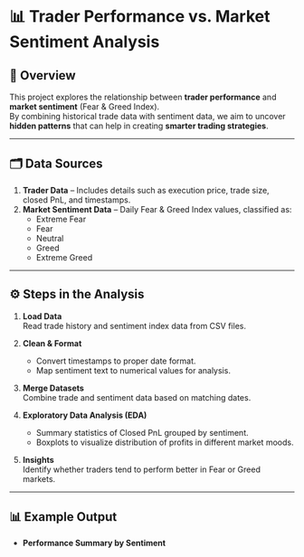 # 📊 Trader Performance vs. Market Sentiment Analysis

## 📌 Overview
This project explores the relationship between **trader performance** and **market sentiment** (Fear & Greed Index).  
By combining historical trade data with sentiment data, we aim to uncover **hidden patterns** that can help in creating **smarter trading strategies**.

---

## 🗂️ Data Sources
1. **Trader Data** – Includes details such as execution price, trade size, closed PnL, and timestamps.
2. **Market Sentiment Data** – Daily Fear & Greed Index values, classified as:
   - Extreme Fear
   - Fear
   - Neutral
   - Greed
   - Extreme Greed

---

## ⚙️ Steps in the Analysis
1. **Load Data**  
   Read trade history and sentiment index data from CSV files.
   
2. **Clean & Format**  
   - Convert timestamps to proper date format.
   - Map sentiment text to numerical values for analysis.

3. **Merge Datasets**  
   Combine trade and sentiment data based on matching dates.

4. **Exploratory Data Analysis (EDA)**  
   - Summary statistics of Closed PnL grouped by sentiment.
   - Boxplots to visualize distribution of profits in different market moods.

5. **Insights**  
   Identify whether traders tend to perform better in Fear or Greed markets.

---

## 📊 Example Output
- **Performance Summary by Sentiment**
